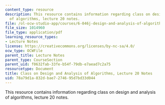 ```yaml
---
content_type: resource
description: This resource contains information regarding class on design and analysis
  of algorithms, lecture 20 notes.
file: /ol-ocw-studio-app/courses/6-046j-design-and-analysis-of-algorithms-spring-2015/78a79d1a832dbae7274695d7bd33d044_MIT6_046JS15_lec20.pdf
file_size: 1014960
file_type: application/pdf
learning_resource_types:
- Lecture Notes
license: https://creativecommons.org/licenses/by-nc-sa/4.0/
ocw_type: OCWFile
parent_title: Lecture Notes
parent_type: CourseSection
parent_uid: f0632fab-33fe-b54f-79db-e7aead7c2a75
resourcetype: Document
title: Class on Design and Analysis of Algorithms, Lecture 20 Notes
uid: 78a79d1a-832d-bae7-2746-95d7bd33d044
---
```

This resource contains information regarding class on design and analysis of algorithms, lecture 20 notes.